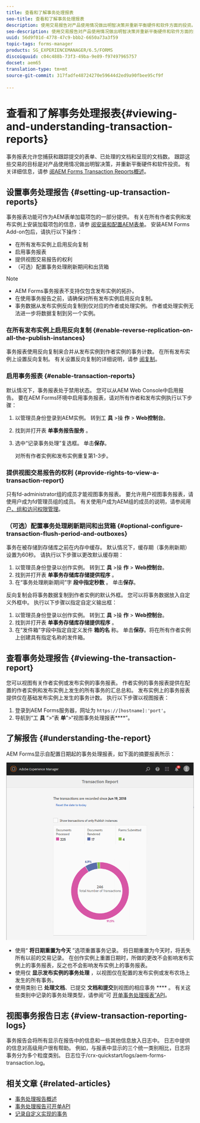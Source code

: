 ```yaml
---
title: 查看和了解事务处理报表
seo-title: 查看和了解事务处理报表
description: 使用交易报告对产品使用情况做出明智决策并重新平衡硬件和软件方面的投资。
seo-description: 使用交易报告对产品使用情况做出明智决策并重新平衡硬件和软件方面的投资。
uuid: 56d9f01d-4778-47c9-bbb2-6650a73a3f59
topic-tags: forms-manager
products: SG_EXPERIENCEMANAGER/6.5/FORMS
discoiquuid: c04c488b-73f3-49ba-9e89-f97497965757
docset: aem65
translation-type: tm+mt
source-git-commit: 317fadfe48724270e59644d2ed9a90fbee95cf9f

---
```



# 查看和了解事务处理报表{#viewing-and-understanding-transaction-reports}

事务报表允许您捕获和跟踪提交的表单、已处理的文档和呈现的文档数。 跟踪这些交易的目标是对产品使用情况做出明智决策，并重新平衡硬件和软件投资。 有关详细信息，请参 [阅AEM Forms Transaction Reports概述](../../forms/using/transaction-reports-overview.md)。

## 设置事务处理报告 {#setting-up-transaction-reports}

事务报表功能可作为AEM表单加载项包的一部分提供。 有关在所有作者实例和发布实例上安装加载项包的信息，请参 [阅安装和配置AEM表单](/help/forms/using/installing-configuring-aem-forms-osgi.md)。 安装AEM Forms Add-on包后，请执行以下操作：

* 在所有发布实例上启用反向复制
* 启用事务报表
* 提供视图交易报告的权利
* （可选）配置事务处理刷新期间和出货箱 [](/help/forms/using/installing-configuring-aem-forms-osgi.md)

>[!NOTE]
>
>* AEM Forms事务报表不支持仅包含发布实例的拓扑。
>* 在使用事务报告之前，请确保对所有发布实例启用反向复制。
>* 事务数据从发布实例反向复制到仅对应的作者或处理实例。 作者或处理实例无法进一步将数据复制到另一个实例。
>



### 在所有发布实例上启用反向复制 {#enable-reverse-replication-on-all-the-publish-instances}

事务报表使用反向复制来合并从发布实例到作者实例的事务计数。 在所有发布实例上设置反向复制。 有关设置反向复制的详细说明，请参 [阅复制](/help/sites-deploying/replication.md)。

### 启用事务报表 {#enable-transaction-reports}

默认情况下，事务报表处于禁用状态。 您可以从AEM Web Console中启用报告。 要在AEM Forms环境中启用事务报表，请对所有作者和发布实例执行以下步骤：

1. 以管理员身份登录到AEM实例。 转到工 **具** >操 **作** > **Web控制台**。
1. 找到并打开表 **单事务报告服务** 。
1. 选中“记录事务处理”复选框。 单击&#x200B;**保存**。

   对所有作者实例和发布实例重复第1-3步。

### 提供视图交易报告的权利 {#provide-rights-to-view-a-transaction-report}

只有fd-administrator组的成员才能视图事务报表。 要允许用户视图事务报表，请使用户成为fd管理员组的成员。 有关使用户成为AEM组的成员的说明，请参阅用 [户、组和访问权限管理](/help/sites-administering/user-group-ac-admin.md)。

### （可选）配置事务处理刷新期间和出货箱 {#optional-configure-transaction-flush-period-and-outboxes}

事务在被存储到存储库之前在内存中缓存。 默认情况下，缓存期（事务刷新期）设置为60秒。 请执行以下步骤以更改默认缓存期：

1. 以管理员身份登录以创作实例。 转到工 **具** >操 **作** > **Web控制台**。
1. 找到并打开表 **单事务存储库存储提供程序** 。
1. 在“事务处理刷新期间”字 **段中指定秒数** 。 单击&#x200B;**保存**。

反向复制会将事务数据复制到作者实例的默认外框。 您可以将事务数据放入自定义外框中。 执行以下步骤以指定自定义输出框：

1. 以管理员身份登录以创作实例。 转到工 **具** >操 **作** > **Web控制台**。
1. 找到并打开表 **单事务存储库存储提供程序** 。
1. 在“发件箱”字段中指定自定义发件 **箱的名** 称。 单击&#x200B;**保存**。将在所有作者实例上创建具有指定名称的发件箱。

## 查看事务处理报告 {#viewing-the-transaction-report}

您可以视图有关作者实例或发布实例的事务报表。 作者实例的事务报表提供在配置的作者实例和发布实例上发生的所有事务的汇总总和。 发布实例上的事务报表提供仅在基础发布实例上发生的事务计数。 执行以下步骤以视图报表：

1. 登录到AEM Forms服务器，网址为 `https://[hostname]:'port'`。
1. 导航到“工 **具** ”>“表 **单**”>“视图事务处理报表&#x200B;****”。

## 了解报告 {#understanding-the-report}

AEM Forms显示自配置日期起的事务处理报表，如下面的摘要报表所示：

![sample-transaction-report-author](assets/sample-transaction-report-author.png)

* 使用“ **将日期重置为今天** ”选项重置事务记录。 将日期重置为今天时，将丢失所有以前的交易记录。 在创作实例上重置日期时，所做的更改不会影响发布实例上的事务报表，反之也不会影响发布实例上的事务报表。
* 使用仅 **显示发布实例的事务处理** ，以视图仅在配置的发布实例或发布农场上发生的所有事务。
* 使用类别:已 **处理文档**、已提交 **文档和提交**&#x200B;到视图的相应事务 **** 。 有关这些类别中记录的事务处理类型，请参阅“可 [开单事务处理报表”API](../../forms/using/transaction-reports-billable-apis.md)。

## 视图事务报告日志 {#view-transaction-reporting-logs}

事务报告会将所有显示在报告中的信息和一些其他信息放入日志中。 日志中提供的信息对高级用户很有帮助。 例如，与报表中显示的三个统一类别相比，日志将事务分为多个粒度类别。 日志位于/crx-quickstart/logs/aem-forms-transaction.log。

## 相关文章 {#related-articles}

* [事务处理报告概述](../../forms/using/transaction-reports-overview.md)
* [事务处理报告可开单API](../../forms/using/transaction-reports-billable-apis.md)
* [记录自定义实现的事务](/help/forms/using/record-transaction-custom-implementation.md)

